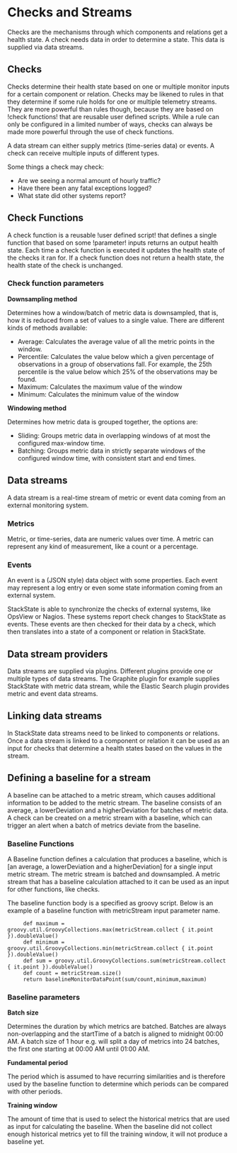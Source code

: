 # Checks and Streams

Checks are the mechanisms through which components and relations get a health state. A check needs data in order to determine a state. This data is supplied via data streams.

## Checks

Checks determine their health state based on one or multiple monitor inputs for a certain component or relation. Checks may be likened to rules in that they determine if some rule holds for one or multiple telemetry streams. They are more powerful than rules though, because they are based on !check functions! that are reusable user defined scripts. While a rule can only be configured in a limited number of ways, checks can always be made more powerful through the use of check functions.

A data stream can either supply metrics \(time-series data\) or events. A check can receive multiple inputs of different types.

Some things a check may check:

* Are we seeing a normal amount of hourly traffic?
* Have there been any fatal exceptions logged?
* What state did other systems report?

## Check Functions

A check function is a reusable !user defined script! that defines a single function that based on some !parameter! inputs returns an output health state. Each time a check function is executed it updates the health state of the checks it ran for. If a check function does not return a health state, the health state of the check is unchanged.

### Check function parameters

**Downsampling method**

Determines how a window/batch of metric data is downsampled, that is, how it is reduced from a set of values to a single value. There are different kinds of methods available:

* Average: Calculates the average value of all the metric points in the window.
* Percentile: Calculates the value below which a given percentage of observations in a group of observations fall. For example, the 25th percentile is the value below which 25% of the observations may be found.
* Maximum: Calculates the maximum value of the window
* Minimum: Calculates the minimum value of the window

**Windowing method**

Determines how metric data is grouped together, the options are:

* Sliding: Groups metric data in overlapping windows of at most the configured max-window time.
* Batching: Groups metric data in strictly separate windows of the configured window time, with consistent start and end times.

## Data streams

A data stream is a real-time stream of metric or event data coming from an external monitoring system.

### Metrics

Metric, or time-series, data are numeric values over time. A metric can represent any kind of measurement, like a count or a percentage.

### Events

An event is a \(JSON style\) data object with some properties. Each event may represent a log entry or even some state information coming from an external system.

StackState is able to synchronize the checks of external systems, like OpsView or Nagios. These systems report check changes to StackState as events. These events are then checked for their data by a check, which then translates into a state of a component or relation in StackState.

## Data stream providers

Data streams are supplied via plugins. Different plugins provide one or multiple types of data streams. The Graphite plugin for example supplies StackState with metric data stream, while the Elastic Search plugin provides metric and event data streams.

## Linking data streams

In StackState data streams need to be linked to components or relations. Once a data stream is linked to a component or relation it can be used as an input for checks that determine a health states based on the values in the stream.

## Defining a baseline for a stream

A baseline can be attached to a metric stream, which causes additional information to be added to the metric stream. The baseline consists of an average, a lowerDeviation and a higherDeviation for batches of metric data. A check can be created on a metric stream with a baseline, which can trigger an alert when a batch of metrics deviate from the baseline.

### Baseline Functions

A Baseline function defines a calculation that produces a baseline, which is \[an average, a lowerDeviation and a higherDeviation\] for a single input metric stream. The metric stream is batched and downsampled. A metric stream that has a baseline calculation attached to it can be used as an input for other functions, like checks.

The baseline function body is a specified as groovy script. Below is an example of a baseline function with metricStream input parameter name.

```text
     def maximum = groovy.util.GroovyCollections.max(metricStream.collect { it.point }).doubleValue()
     def minimum = groovy.util.GroovyCollections.min(metricStream.collect { it.point }).doubleValue()
     def sum = groovy.util.GroovyCollections.sum(metricStream.collect { it.point }).doubleValue()
     def count = metricStream.size()
     return baselineMonitorDataPoint(sum/count,minimum,maximum)
```

### Baseline parameters

**Batch size**

Determines the duration by which metrics are batched. Batches are always non-overlapping and the startTime of a batch is aligned to midnight 00:00 AM. A batch size of 1 hour e.g. will split a day of metrics into 24 batches, the first one starting at 00:00 AM until 01:00 AM.

**Fundamental period**

The period which is assumed to have recurring similarities and is therefore used by the baseline function to determine which periods can be compared with other periods.

**Training window**

The amount of time that is used to select the historical metrics that are used as input for calculating the baseline. When the baseline did not collect enough historical metrics yet to fill the training window, it will not produce a baseline yet.

